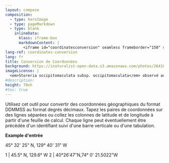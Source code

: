 ```yaml
---
layout: compose
composition:
  - type: heroImage
  - type: pageMarkdown
  - type: blank
    inlineData: 
      klass: iframe-box
      markdownContent: |
        <iframe id="coordinatesconversion" seamless frameborder="150" src="https://data.canadensys.net/tools/coordinates?lang=fr" height = '790' width="1370" style="height: calc(100vh - 68px);" scrolling='yes' ></iframe>  
lang-ref: coordinates-conversion
lang: fr
title: Conversion de Coordonnées
background: https://inaturalist-open-data.s3.amazonaws.com/photos/264182624/original.jpg
imageLicense: |
  <em>Storeria occipitomaculata subsp. occipitomaculata</em> observé au Canada par Heather Haughn via [iNaturalist](https://www.gbif.org/occurrence/4076076317)
#description:
height: 70vh
#toc: true
---
```


Utilisez cet outil pour convertir des coordonnées géographiques du format DDMMSS au format degrés décimaux. Tapez les paires de coordonnées sur des lignes séparées ou collez les colonnes de latitude et de longitude à partir d'une feuille de calcul. Chaque ligne peut éventuellement être précédée d'un identifiant suivi d'une barre verticale ou d'une tabulation.

**Example d'entrée**  

45° 32' 25" N, 129° 40' 31" W 
 
1 | 45.5° N, 129.6° W 
2 | 40°26′47″N,74° 0' 21.5022"W 

<script>
  var elem = document.getElementById("coordinateconversion");
  function openWidgetInFullscreen() {
    if (elem.requestFullscreen) {
      elem.requestFullscreen();
    } else if (elem.webkitRequestFullscreen) { /* Safari */
      elem.webkitRequestFullscreen();
    } else if (elem.msRequestFullscreen) { /* IE11 */
      elem.msRequestFullscreen();
    }
  }
</script>
